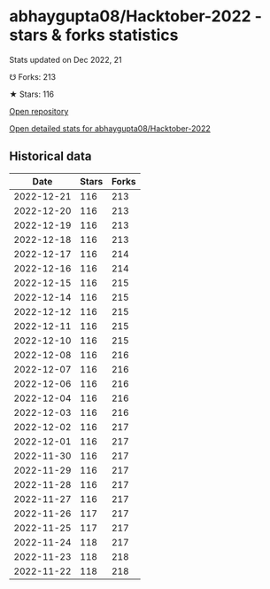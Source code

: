 # abhaygupta08/Hacktober-2022 - stars & forks statistics

Stats updated on Dec 2022, 21

☋ Forks: 213

★ Stars: 116

[Open repository](https://github.com/abhaygupta08/Hacktober-2022)

[Open detailed stats for abhaygupta08/Hacktober-2022](https://reviewgithub.com/rep/abhaygupta08/Hacktober-2022)

## Historical data
| Date | Stars | Forks |
|------|-------|-------|
| 2022-12-21 | 116 | 213 | 
| 2022-12-20 | 116 | 213 | 
| 2022-12-19 | 116 | 213 | 
| 2022-12-18 | 116 | 213 | 
| 2022-12-17 | 116 | 214 | 
| 2022-12-16 | 116 | 214 | 
| 2022-12-15 | 116 | 215 | 
| 2022-12-14 | 116 | 215 | 
| 2022-12-12 | 116 | 215 | 
| 2022-12-11 | 116 | 215 | 
| 2022-12-10 | 116 | 215 | 
| 2022-12-08 | 116 | 216 | 
| 2022-12-07 | 116 | 216 | 
| 2022-12-06 | 116 | 216 | 
| 2022-12-04 | 116 | 216 | 
| 2022-12-03 | 116 | 216 | 
| 2022-12-02 | 116 | 217 | 
| 2022-12-01 | 116 | 217 | 
| 2022-11-30 | 116 | 217 | 
| 2022-11-29 | 116 | 217 | 
| 2022-11-28 | 116 | 217 | 
| 2022-11-27 | 116 | 217 | 
| 2022-11-26 | 117 | 217 | 
| 2022-11-25 | 117 | 217 | 
| 2022-11-24 | 118 | 217 | 
| 2022-11-23 | 118 | 218 | 
| 2022-11-22 | 118 | 218 | 

